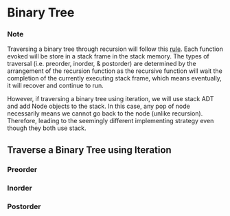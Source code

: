 # Binary Tree

### Note
Traversing a binary tree through recursion will follow this [rule](https://github.com/TairanD/Data-Struc-Algorithm-TA/blob/main/notes/04-tree-traversals.md#2).
Each function evoked will be store in a stack frame in the stack memory. The types of traversal (i.e. preorder, inorder, 
& postorder) are determined by the arrangement of the recursion function as the recursive function will wait the completion
of the currently executing stack frame, which means eventually, it will recover and continue to run. 

However, if traversing a binary tree using iteration, we will use stack ADT and add Node objects to the stack. In this 
case, any pop of node necessarily means we cannot go back to the node (unlike recursion). Therefore, leading to the 
seemingly different implementing strategy even though they both use stack.

## Traverse a Binary Tree using Iteration

### Preorder


### Inorder


### Postorder